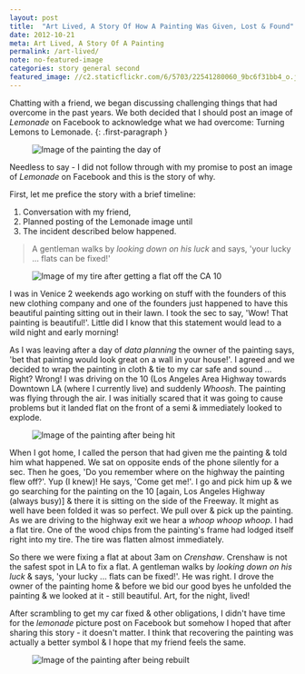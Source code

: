```yaml
---
layout: post
title:  "Art Lived, A Story Of How A Painting Was Given, Lost & Found"
date: 2012-10-21
meta: Art Lived, A Story Of A Painting
permalink: /art-lived/
note: no-featured-image
categories: story general second
featured_image: //c2.staticflickr.com/6/5703/22541280060_9bc6f31bb4_o.jpg
---
```


Chatting with a friend, we began discussing challenging things that had overcome in the past years. We both decided that I should post an image of _Lemonade_ on Facebook to acknowledge what we had overcome: Turning Lemons to Lemonade.
{: .first-paragraph }

<figure>
<img src="//c1.staticflickr.com/9/8319/8037170526_6d11472794_o.jpg" alt="Image of the painting the day of" /> 
</figure>


Needless to say - I did not follow through with my promise to post an image of _Lemonade_ on Facebook and this is the story of why.

First, let me prefice the story with a brief timeline:

1. Conversation with my friend,
2. Planned posting of the Lemonade image until
3. The incident described below happened.

> A gentleman walks by _looking down on his luck_ and says, 'your lucky ... flats can be fixed!'

<figure class="image-left max-300">
<img src="//c1.staticflickr.com/1/759/22729197805_0b1f34487d_z.jpg" alt="Image of my tire after getting a flat off the CA 10" /> 
</figure>

I was in Venice 2 weekends ago working on stuff with the founders of this new clothing company and one of the founders just happened to have this beautiful painting sitting out in their lawn. I took the sec to say, 'Wow! That painting is beautiful!'. Little did I know that this statement would lead to a wild night and early morning!

As I was leaving after a day of _data planning_ the owner of the painting says, 'bet that painting would look great on a wall in your house!'. I agreed and we decided to wrap the painting in cloth & tie to my car safe and sound ... Right? Wrong! I was driving on the 10 (Los Angeles Area Highway towards Downtown LA (where I currently live) and suddenly _Whoosh_. The painting was flying through the air. I was initially scared that it was going to cause problems but it landed flat on the front of a semi & immediately looked to explode.

<figure class="image-right max-300">
<img src="//c2.staticflickr.com/6/5640/22108059213_c1305fd4d3_o.jpg" alt="Image of the painting after being hit" /> 
</figure>

When I got home, I called the person that had given me the painting & told him what happened. We sat on opposite ends of the phone silently for a sec. Then he goes, 'Do you remember where on the highway the painting flew off?'. Yup (I knew)! He says, 'Come get me!'. I go and pick him up & we go searching for the painting on the 10 [again, Los Angeles Highway (always busy)] & there it is sitting on the side of the Freeway. It might as well have been folded it was so perfect. We pull over & pick up the painting. As we are driving to the highway exit we hear a _whoop whoop whoop_. I had a flat tire. One of the wood chips from the painting's frame had lodged itself right into my tire. The tire was flatten almost immediately.

So there we were fixing a flat at about 3am on _Crenshaw_. Crenshaw is not the safest spot in LA to fix a flat. A gentleman walks by _looking down on his luck_ & says, 'your lucky ... flats can be fixed!'. He was right. I drove the owner of the painting home & before we bid our good byes he unfolded the painting & we looked at it - still beautiful. Art, for the night, lived!

After scrambling to get my car fixed & other obligations, I didn't have time for the _lemonade_ picture post on Facebook but somehow I hoped that after sharing this story - it doesn't matter. I think that recovering the painting was actually a better symbol & I hope that my friend feels the same.

<figure>
<img src="https://c2.staticflickr.com/6/5703/22541280060_9bc6f31bb4_o.jpg" alt="Image of the painting after being rebuilt" /> 
</figure>
